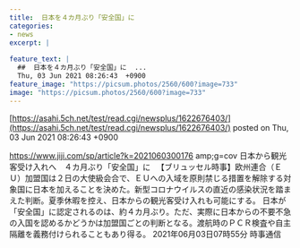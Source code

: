 ```yaml
---
title:  日本を４カ月ぶり「安全国」に  
categories:
- news
excerpt: |
  
feature_text: |
  ##  日本を４カ月ぶり「安全国」に  ...
  Thu, 03 Jun 2021 08:26:43  +0900
feature_image: "https://picsum.photos/2560/600?image=733"
image: "https://picsum.photos/2560/600?image=733"
---
```


[https://asahi.5ch.net/test/read.cgi/newsplus/1622676403/](https://asahi.5ch.net/test/read.cgi/newsplus/1622676403/)
posted on Thu, 03 Jun 2021 08:26:43  +0900

<!--more-->

https://www.jiji.com/sp/article?k=2021060300176 amp;g=cov 日本から観光客受け入れへ　４カ月ぶり「安全国」に 　【ブリュッセル時事】欧州連合（ＥＵ）加盟国は２日の大使級会合で、ＥＵへの入域を原則禁じる措置を解除する対象国に日本を加えることを決めた。新型コロナウイルスの直近の感染状況を踏まえた判断。夏季休暇を控え、日本からの観光客受け入れも可能にする。 日本が「安全国」に認定されるのは、約４カ月ぶり。ただ、実際に日本からの不要不急の入国を認めるかどうかは加盟国ごとの判断となる。渡航時のＰＣＲ検査や自主隔離を義務付けられることもあり得る。 2021年06月03日07時55分 時事通信
